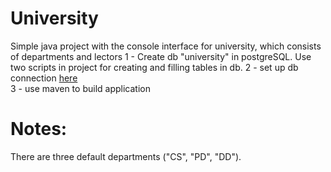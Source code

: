 # University
Simple java project with the console interface for university, which consists of departments and lectors
1 - Create db "university" in postgreSQL. Use two scripts in project for creating and filling tables in db.
2 - set up db connection [here](https://github.com/Freeman4everyoung/University/blob/7b696e27ba736c81bd24f7a9a5f188b66932e76f/src/main/java/com/company/Main.java#L12)   
3 - use maven to build application
# Notes:
There are three default departments ("CS", "PD", "DD").
